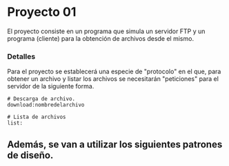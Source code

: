 # Proyecto 01
El proyecto consiste en un programa que simula un servidor FTP y un programa
(cliente) para la obtención de archivos desde el mismo.

### Detalles
Para el proyecto se establecerá una especie de "protocolo" en el que, para 
obtener un archivo y listar los archivos se necesitarán "peticiones" para el 
servidor de la siguiente forma.

```	 
# Descarga de archivo.
download:nombredelarchivo

# Lista de archivos
list:
```
	
Además, se van a utilizar los siguientes patrones de diseño.
- 